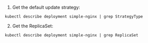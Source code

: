 1) Get the default update strategy:

```kubectl describe deployment simple-nginx | grep StrategyType```

2) Get the ReplicaSet:

```kubectl describe deployment simple-nginx | grep ReplicaSet```